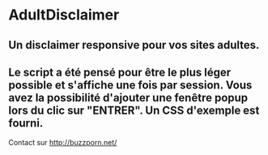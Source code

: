 # AdultDisclaimer
Un disclaimer responsive pour vos sites adultes.
-------------------------------------------------
Le script a été pensé pour être le plus léger possible et s'affiche une fois par session.
Vous avez la possibilité d'ajouter une fenêtre popup lors du clic sur "ENTRER".
Un CSS d'exemple est fourni.
-------------------------------------------------
Contact sur http://buzzporn.net/
